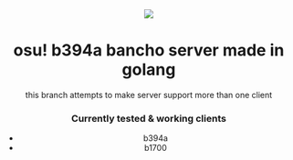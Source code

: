 <div align="center">

  <img src="https://github.com/user-attachments/assets/db3745c2-3ed0-409c-a19b-a154cead7549"/>
</div>
<h1 align="center">osu! b394a bancho server made in golang</h1>
<p align="center">this branch attempts to make server support more than one client</p>
<h3 align="center">Currently tested & working clients</h3>
<div align="center">
  <ul>
    <li>b394a</li>
    <li>b1700</li>
  </ul>
</div>
